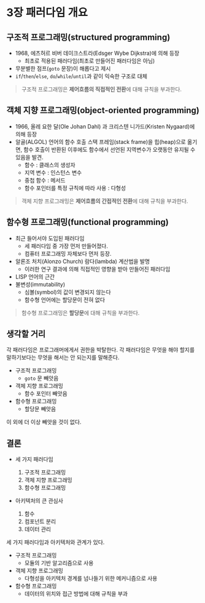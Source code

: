 # 3장 패러다임 개요

## 구조적 프로그래밍(structured programming)

- 1968, 에츠허르 비버 데이크스트라(Edsger Wybe Dijkstra)에 의해 등장
    - 최초로 적용된 패러다임(최초로 만들어진 패러다임은 아님)
- 무분별한 점프(`goto` 문장)이 해롭다고 제시
- `if`/`then`/`else`, `do`/`while`/`until`과 같이 익숙한 구조로 대체

> 구조적 프로그래밍은 **제어흐름의 직접적인 전환**에 대해 규칙을 부과한다.

## 객체 지향 프로그래밍(object-oriented programming)

- 1966, 올레 요한 달(Ole Johan Dahl) 과 크리스텐 니가드(Kristen Nygaard)에 의해 등장
- 알골(ALGOL) 언어의 함수 호출 스택 프레임(stack frame)을 힙(heap)으로 옮기면, 함수 호출이 반환된 이후에도 함수에서 선언된 지역변수가 오랫동안 유지될 수
  있음을 발견.
    - 함수 : 클래스의 생성자
    - 지역 변수 : 인스턴스 변수
    - 중첩 함수 : 메서드
    - 함수 포인터를 특정 규칙에 따라 사용 : 다형성

> 객체 지향 프로그래밍은 **제어흐름의 간접적인 전환**에 대해 규칙을 부과한다.

## 함수형 프로그래밍(functional programming)

- 최근 들어서야 도입된 패러다임
    - 세 패러다임 중 가장 먼저 만들어졌다.
    - 컴퓨터 프로그래밍 자체보다 먼저 등장.
- 알론조 처치(Alonzo Church) 람다(lambda) 계산법을 발명
    - 이러한 연구 결과에 의해 직접적인 영향을 받아 만들어진 패러다임
- LISP 언어의 근간
- 불변성(immutability)
    - 심볼(symbol)의 값이 변경되지 않는다
    - 함수형 언어에는 할당문이 전혀 없다

> 함수형 프로그래밍은 **할당문**에 대해 규칙을 부과한다.

## 생각할 거리

각 패러다임은 프로그래머에게서 권한을 박탈한다. 각 패러다임은 무엇을 해야 할지를 말하기보다는 무엇을 해서는 안 되는지를 말해준다.

- 구조적 프로그래밍
    - `goto` 문 빼앗음
- 객체 지향 프로그래밍
    - 함수 포인터 빼앗음
- 함수형 프로그래밍
    - 할당문 빼앗음

이 외에 더 이상 빼앗을 것이 없다.

## 결론

- 세 가지 패러다임
    1. 구조적 프로그래밍
    2. 객체 지향 프로그래밍
    3. 함수형 프로그래밍

- 아키텍처의 큰 관심사
    1. 함수
    2. 컴포넌트 분리
    3. 데이터 관리

세 가지 패러다임과 아키텍처와 관계가 있다.

- 구조적 프로그래밍
    - 모듈의 기반 알고리즘으로 사용
- 객체 지향 프로그래밍
    - 다형성을 아키텍처 경계를 넘나들기 위한 메커니즘으로 사용
- 함수형 프로그래밍
    - 데이터의 위치와 접근 방법에 대해 규칙을 부과